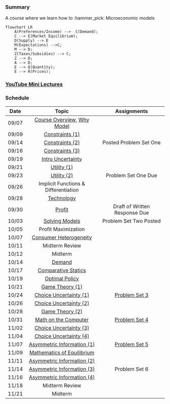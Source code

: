 ### **Summary**

A course where we learn how to :hammer_pick: Microeconomic models

``` mermaid
flowchart LR
    A(Preferences/Income) -->  C(Demand);
    C --> E(Market Equilibrium);
    D(Supply) --> E
    M(Expectations) -->C;
    M --> D;
    Z(Taxes/Subsidies) --> C;
    Z --> D;
    A --> D;
    E --> Q(Quantity);
    E --> R(Prices);
```

### [YouTube Mini Lectures](https://studio.youtube.com/channel/UCLRuphScQa7h9tgrIzWG2rA)

### **Schedule**

| Date      | Topic | Assignments| 
| :----:  |    :----:   |       :----:  | 
| 09/07   | [Course Overview](overview/overview.md), [Why Model](./chapters/why_model.md) |  |
| 09/09   | [Constraints (1)](./chapters/constraints/constraints_overview.md) |  |
| 09/14   | [Constraints (2)](./chapters/constraints/budget_contraints.md) | Posted Problem Set One |
| 09/16   | [Constraints (3)](./chapters/constraints/exploring_choice.md) |  |
| 09/19   | [Intro Uncertainty](./chapters/constraints/uncertainty.md) |  |
| 09/21   | [Utility (1)](./chapters/objectives/utility.md) |  |
| 09/23   | [Utility (2)](./chapters/objectives/utility.md) | Problem Set One Due  |
| 09/26   | Implicit Functions & Differentiation |  |
| 09/28   | [Technology](./chapters/objectives/production_constraints.md) |  |
| 09/30   | [Profit ](./chapters/objectives/profit.md)  | Draft of Written Response Due  | 
| 10/03   | [Solving Models](./chapters/solving_models.md) | Problem Set Two Posted| 
| 10/05   | Profit Maximization | | 
| 10/07   | [Consumer Heterogeneity](./chapters/slides/conumers.md) | | 
| 10/11   | Midterm Review | | 
| 10/12   | Midterm | | 
| 10/14   | [Demand](./chapters/applications/demand.md) | |
| 10/17   | [Comparative Statics](./chapters/comparative_statics.md) | |
| 10/19   | [Optimal Policy](./chapters/slides/optimal_policy.md)| |
| 10/21   | [Game Theory (1)](./chapters/applications/game%20theory.md) | |
| 10/24   | [Choice Uncertainty (1)](./chapters/slides/choice_uncertainty.md) | [Problem Set 3](https://github.com/pharringtonp19/mecon/blob/main/notebooks/problem_sets/assignments/Problem_Set_Three.ipynb) | 
| 10/26   | [Choice Uncertainty (2)](./chapters/slides/choice_uncertainty.md) | | 
| 10/28   | [Game Theory (2)](./chapters/applications/game%20theory.md) | |
|10/31 | [Math on the Computer](https://github.com/pharringtonp19/mecon/blob/main/notebooks/Problem_Set_4_Preparation.ipynb) |  [Problem Set 4](https://github.com/pharringtonp19/mecon/blob/main/notebooks/problem_sets/assignments/Problem_Set_Four.ipynb) | 
| 11/02   | [Choice Uncertainty (3)](./chapters/slides/choice_uncertainty.md) | | 
| 11/04   | [Choice Uncertainty (4)](./chapters/slides/choice_uncertainty.md) | | 
|11/07 | [Asymmetric Information (1)](./chapters/markets/information.md) |  [Problem Set 5](https://github.com/pharringtonp19/mecon/blob/main/notebooks/problem_sets/assignments/Design_Your_Own_Market_Correction.ipynb) | 
| 11/09  | [Mathematics of Equilibrium](./chapters/markets/information.md) | | 
| 11/11  | [Asymmetric Information (2)](./chapters/markets/information.md) || 
| 11/14  | [Asymmetric Information (3)](./chapters/markets/information.md) | Problem Set 6 | 
| 11/16  | [Asymmetric Information (4)](./chapters/markets/information.md) || 
| 11/18  | Midterm Review || 
| 11/21  | Midterm | | 


